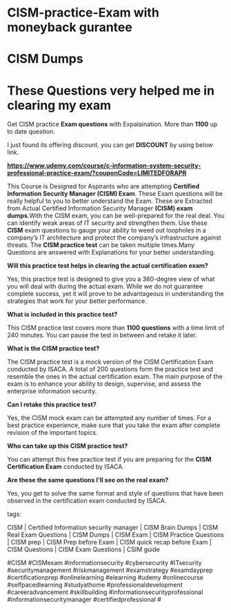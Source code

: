 # CISM-practice-Exam with moneyback gurantee
# CISM Dumps
# These Questions very helped me in clearing my exam
Get CISM practice **Exam questions** with Expalaination. More than **1100** up to date question.

I just found its offering discount. you can get **DISCOUNT** by using below link.

**https://www.udemy.com/course/c-information-system-security-professional-practice-exam/?couponCode=LIMITEDFORAPR**

This Course is Designed for Aspirants who are attempting **Certified Information Security Manager (CISM) Exam**. These Exam questions will be really helpful to you to better understand the Exam. These are Extracted from Actual Certified Information Security Manager **(CISM) exam dumps**.With the CISM exam, you can be well-prepared for the real deal. You can identify weak areas of IT security and strengthen them. Use these **CISM** exam questions to gauge your ability to weed out loopholes in a company’s IT architecture and protect the company’s infrastructure against threats. The **CISM practice test** can be taken multiple times.Many Questions are answered with Explanations for your better understanding.

**Will this practice test helps in clearing the actual certification exam?**

Yes, this practice test is designed to give you a 360-degree view of what you will deal with during the actual exam. While we do not guarantee complete success, yet it will prove to be advantageous in understanding the strategies that work for your better performance.

**What is included in this practice test?**

This CISM practice test covers more than **1100 questions** with a time limit of 240 minutes. You can pause the test in between and retake it later.

**What is the CISM practice test?**

The CISM practice test is a mock version of the CISM Certification Exam conducted by ISACA. A total of 200 questions form the practice test and resemble the ones in the actual certification exam. The main purpose of the exam is to enhance your ability to design, supervise, and assess the enterprise information security.

**Can I retake this practice test?**

Yes, the CISM mock exam can be attempted any number of times. For a best practice experience, make sure that you take the exam after complete revision of the important topics.

**Who can take up this CISM practice test?**

You can attempt this free practice test if you are preparing for the **CISM Certification Exam** conducted by ISACA.

**Are these the same questions I'll see on the real exam?**

Yes, you get to solve the same format and style of questions that have been observed in the certification exam conducted by ISACA.


tags:

CISM | Certified Information security manager | CISM Brain Dumps | CISM Real Exam Questions | CISM Dumps | CISM Exam | CISM Practice Questions | CISM prep | CISM Prep before Exam | CISM quick recap before Exam | CISM Questions | CISM Exam Questions | CSIM guide

#CISM #CISMexam #informationsecurity #cybersecurity #ITsecurity #securitymanagement #riskmanagement #examstrategy #examdayprep #certificationprep #onlinelearning #elearning #udemy #onlinecourse #selfpacedlearning #studyathome #professionaldevelopment #careeradvancement #skillbuilding #informationsecurityprofessional #informationsecuritymanager #certifiedprofessional #
